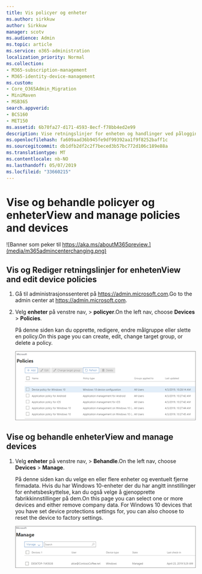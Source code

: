 ```yaml
---
title: Vis policyer og enheter
ms.author: sirkkuw
author: Sirkkuw
manager: scotv
ms.audience: Admin
ms.topic: article
ms.service: o365-administration
localization_priority: Normal
ms.collection:
- M365-subscription-management
- M365-identity-device-management
ms.custom:
- Core_O365Admin_Migration
- MiniMaven
- MSB365
search.appverid:
- BCS160
- MET150
ms.assetid: 6b70fa27-d171-4593-8ecf-f78bb4ed2e99
description: Vise retningslinjer for enheten og handlinger ved pålogging til Microsoft 365 forretninger med global admin credintials.
ms.openlocfilehash: fa609aad36b945fe9df99392aa1f9f8252baff1c
ms.sourcegitcommit: db1dfb2df2c2f7beced3b57bc772d106c189e88a
ms.translationtype: MT
ms.contentlocale: nb-NO
ms.lasthandoff: 05/07/2019
ms.locfileid: "33660215"
---
```

# <a name="view-and-manage-policies-and-devices"></a><span data-ttu-id="d2627-103">Vise og behandle policyer og enheter</span><span class="sxs-lookup"><span data-stu-id="d2627-103">View and manage policies and devices</span></span>

![Banner som peker til https://aka.ms/aboutM365preview.](media/m365admincenterchanging.png)

## <a name="view-and-edit-device-policies"></a><span data-ttu-id="d2627-105">Vis og Rediger retningslinjer for enheten</span><span class="sxs-lookup"><span data-stu-id="d2627-105">View and edit device policies</span></span>

1.  <span data-ttu-id="d2627-106">Gå til administrasjonssenteret på <a href="https://go.microsoft.com/fwlink/p/?linkid=837890" target="_blank">https://admin.microsoft.com</a>.</span><span class="sxs-lookup"><span data-stu-id="d2627-106">Go to the admin center at <a href="https://go.microsoft.com/fwlink/p/?linkid=837890" target="_blank">https://admin.microsoft.com</a>.</span></span>
2. <span data-ttu-id="d2627-107">Velg **enheter** på venstre nav, \> **policyer**.</span><span class="sxs-lookup"><span data-stu-id="d2627-107">On the left nav, choose **Devices** \> **Policies**.</span></span>

    <span data-ttu-id="d2627-108">På denne siden kan du opprette, redigere, endre målgruppe eller slette en policy.</span><span class="sxs-lookup"><span data-stu-id="d2627-108">On this page you can create, edit, change target group, or delete a policy.</span></span>

    ![Screenshot of the Policies page](media/devicepolicies.png)
  
## <a name="view-and-manage-devices"></a><span data-ttu-id="d2627-110">Vise og behandle enheter</span><span class="sxs-lookup"><span data-stu-id="d2627-110">View and manage devices</span></span>


1. <span data-ttu-id="d2627-111">Velg **enheter** på venstre nav, \> **Behandle**.</span><span class="sxs-lookup"><span data-stu-id="d2627-111">On the left nav, choose **Devices** \> **Manage**.</span></span> 
    
    <span data-ttu-id="d2627-p101">På denne siden kan du velge en eller flere enheter og eventuelt fjerne firmadata. Hvis du har Windows 10-enheter der du har angitt innstillinger for enhetsbeskyttelse, kan du også velge å gjenopprette fabrikkinnstillinger på dem.</span><span class="sxs-lookup"><span data-stu-id="d2627-p101">On this page you can select one or more devices and either remove company data. For Windows 10 devices that you have set device protections settings for, you can also choose to reset the device to factory settings.</span></span>
  
   ![Behandle enheter-siden](media/devicesmanage.png)

